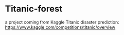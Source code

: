 # Titanic-forest
a project coming from Kaggle Titanic disaster prediction:
https://www.kaggle.com/competitions/titanic/overview
